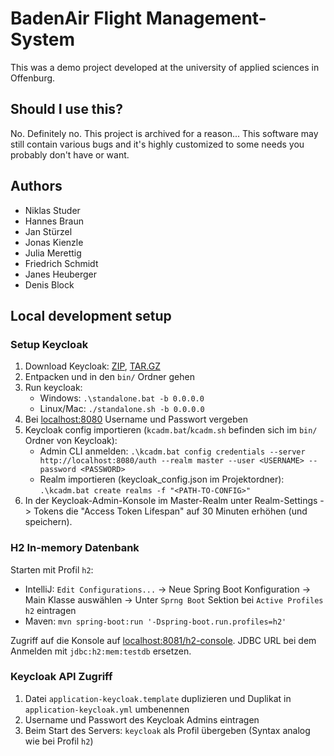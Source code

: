 # BadenAir Flight Management-System

This was a demo project developed at the university of applied sciences in Offenburg.

## Should I use this?

No. Definitely no. This project is archived for a reason... This software may still contain various bugs and it's highly customized to some needs you probably don't have or want.

## Authors

* Niklas Studer
* Hannes Braun
* Jan Stürzel
* Jonas Kienzle
* Julia Merettig
* Friedrich Schmidt
* Janes Heuberger
* Denis Block

## Local development setup

### Setup Keycloak

1. Download Keycloak: [ZIP](https://downloads.jboss.org/keycloak/9.0.2/keycloak-9.0.2.zip), [TAR.GZ](https://downloads.jboss.org/keycloak/9.0.2/keycloak-9.0.2.tar.gz)
2. Entpacken und in den `bin/` Ordner gehen
3. Run keycloak:
    * Windows: `.\standalone.bat -b 0.0.0.0`
    * Linux/Mac: `./standalone.sh -b 0.0.0.0`
4. Bei [localhost:8080](localhost:8080) Username und Passwort vergeben
5. Keycloak config importieren (`kcadm.bat`/`kcadm.sh` befinden sich im `bin/` Ordner von Keycloak):
    * Admin CLI anmelden: `.\kcadm.bat config credentials --server http://localhost:8080/auth --realm master --user <USERNAME> --password <PASSWORD>`
    * Realm importieren (keycloak_config.json im Projektordner): `.\kcadm.bat create realms -f "<PATH-TO-CONFIG>"`
6. In der Keycloak-Admin-Konsole im Master-Realm unter Realm-Settings -> Tokens die "Access Token Lifespan" auf 30 Minuten erhöhen (und speichern).

### H2 In-memory Datenbank

Starten mit Profil `h2`:  
* IntelliJ: `Edit Configurations...` -> Neue Spring Boot Konfiguration -> Main Klasse auswählen -> Unter `Sprng Boot` Sektion bei `Active Profiles` `h2` eintragen
* Maven: `mvn spring-boot:run '-Dspring-boot.run.profiles=h2'`

Zugriff auf die Konsole auf [localhost:8081/h2-console](localhost:8081/h2-console). JDBC URL bei dem Anmelden mit `jdbc:h2:mem:testdb` ersetzen.

### Keycloak API Zugriff

1. Datei `application-keycloak.template` duplizieren und Duplikat in `application-keycloak.yml` umbenennen
2. Username und Passwort des Keycloak Admins eintragen
3. Beim Start des Servers: `keycloak` als Profil übergeben (Syntax analog wie bei Profil `h2`)
